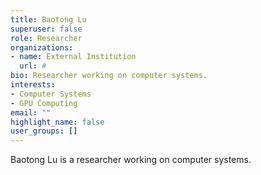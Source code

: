 ```yaml
---
title: Baotong Lu
superuser: false
role: Researcher
organizations:
- name: External Institution
  url: #
bio: Researcher working on computer systems.
interests:
- Computer Systems
- GPU Computing
email: ""
highlight_name: false
user_groups: []
---
```


Baotong Lu is a researcher working on computer systems. 